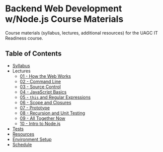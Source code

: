 # Backend Web Development w/Node.js Course Materials

Course materials (syllabus, lectures, additional resources) for the UAGC IT Readiness course.

## Table of Contents

- [Syllabus](syllabus.md)
- Lectures
  - [01 - How the Web Works](/lectures/01-the-internet-and-the-web/README.md)
  - [02 - Command Line](/lectures/02-command-line/README.md)
  - [03 - Source Control](/lectures/03-source-control/README.md)
  - [04 - JavaScript Basics](/lectures/04-javascript-basics/README.md)
  - [05 - `this` and Regular Expressions](/lectures/05-this-and-regex/README.md)
  - [06 - Scope and Closures](/lectures/06-scope-and-closures/README.md)
  - [07 - Prototype](/lectures/07-prototype/README.md)
  - [08 - Recursion and Unit Testing](/lectures/08-recursion-and-unit-testing/README.md)
  - [09 - All Together Now](/lectures/09-all-together-now/README.md)
  - [10 - Intro to Node.js](/lectures/10-intro-to-nodejs/README.md)
- [Tests](/lectures/tests/README.md)
- [Resources](resources.md)
- [Environment Setup](environment.md)
- [Schedule](https://docs.google.com/spreadsheets/d/1t6GI6iSBET7IVN0TqDXziwXH8D1L9xu5sa-bXAtGps0/edit?usp=sharing)
